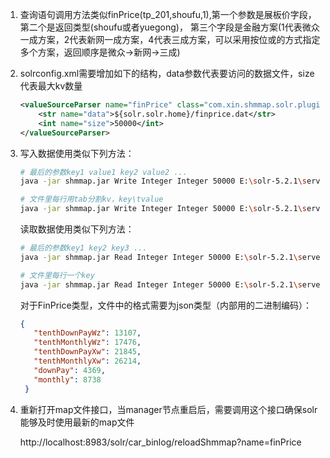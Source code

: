 1. 查询语句调用方法类似finPrice(tp_201,shoufu,1),第一个参数是展板价字段，第二个是返回类型(shoufu或者yuegong)，
   第三个字段是金融方案(1代表微众一成方案，2代表新网一成方案，4代表三成方案，可以采用按位或的方式指定多个方案，返回顺序是微众->新网->三成)
2. solrconfig.xml需要增加如下的结构，data参数代表要访问的数据文件，size代表最大kv数量
    ```xml
   <valueSourceParser name="finPrice" class="com.xin.shmmap.solr.plugin.TestSourceParser" >
        <str name="data">${solr.solr.home}/finprice.dat</str>
        <int name="size">50000</int>
   </valueSourceParser>
    ```
3. 写入数据使用类似下列方法：
   ```bash
   # 最后的参数key1 value1 key2 value2 ...
   java -jar shmmap.jar Write Integer Integer 50000 E:\solr-5.2.1\server\node1\test.dat 12 23 33 44 
   
   # 文件里每行用tab分割kv，key\tvalue
   java -jar shmmap.jar Write Integer Integer 50000 E:\solr-5.2.1\server\node1\test.dat -f data.txt
   ```
   
   读取数据使用类似下列方法：
   ```bash
   # 最后的参数key1 key2 key3 ...
   java -jar shmmap.jar Read Integer Integer 50000 E:\solr-5.2.1\server\node1\test.dat 12 33
   
   # 文件里每行一个key
   java -jar shmmap.jar Read Integer Integer 50000 E:\solr-5.2.1\server\node1\test.dat -f data.txt
   ```
   
   对于FinPrice类型，文件中的格式需要为json类型（内部用的二进制编码）：
   ```json
   {
      "tenthDownPayWz": 13107,
      "tenthMonthlyWz": 17476,
      "tenthDownPayXw": 21845,
      "tenthMonthlyXw": 26214,
      "downPay": 4369,
      "monthly": 8738
    }
    ```

4. 重新打开map文件接口，当manager节点重启后，需要调用这个接口确保solr能够及时使用最新的map文件
    
   http://localhost:8983/solr/car_binlog/reloadShmmap?name=finPrice

